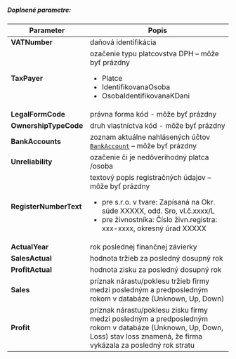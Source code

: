 ##### Doplnené parametre:
| Parameter | Popis |
| ----------- | ----------- |
| **VATNumber** | daňová identifikácia |
| **TaxPayer** | ozačenie typu platcovstva DPH – môže byť prázdny <ul><li>Platce</li><li>IdentifikovanaOsoba</li><li>OsobaIdentifikovanaKDani</li></ul> |
| **LegalFormCode** | právna forma kód - môže byť prázdny |
| **OwnershipTypeCode** | druh vlastníctva kód - môže byť prázdny |
| **BankAccounts** | zoznam aktuálne nahlásených účtov [`BankAccount`](#BankAccount) – môže byť prázdny |
| **Unreliability** | ozačenie či je nedôverihodný platca /osoba|
| **RegisterNumberText** | textový popis registračných údajov – môže byť prázdny <ul><li>pre s.r.o. v tvare: Zapísaná na Okr. súde XXXXX, odd. Sro, vl.č.xxxx/L</li><li>pre živnostníka: Číslo živn.registra: xxx-xxxx, okresný úrad XXXXX </li></ul>|
| **ActualYear**| rok poslednej finančnej závierky |
| **SalesActual**| hodnota tržieb za posledný dosupný rok |
| **ProfitActual**| hodnota zisku za posledný dosupný rok|
| **Sales**| príznak nárastu/poklesu tržieb firmy medzi posledným a predposledným rokom v databáze (Unknown, Up, Down) |
| **Profit**| príznak nárastu/poklesu zisku firmy medzi posledným a predposledným rokom v databáze (Unknown, Up, Down, Loss) stav loss znamená, že firma vykázala za posledný rok stratu |